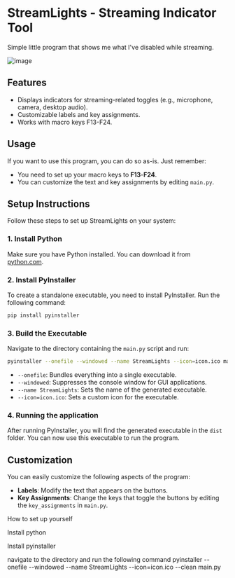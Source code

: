 # StreamLights - Streaming Indicator Tool
Simple little program that shows me what I've disabled while streaming.

![image](https://github.com/user-attachments/assets/a97f690a-c57a-40b3-8062-da6234ba3b29)

## Features
- Displays indicators for streaming-related toggles (e.g., microphone, camera, desktop audio).
- Customizable labels and key assignments.
- Works with macro keys F13-F24.

## Usage
If you want to use this program, you can do so as-is. Just remember:
- You need to set up your macro keys to **F13**-**F24**.
- You can customize the text and key assignments by editing <code>main.py</code>.

## Setup Instructions
Follow these steps to set up StreamLights on your system:

### 1. Install Python
Make sure you have Python installed. You can download it from [python.com](http://www.python.org).

### 2. Install PyInstaller
To create a standalone executable, you need to install PyInstaller. Run the following command:
```bash
pip install pyinstaller
```

### 3. Build the Executable
Navigate to the directory containing the <code>main.py</code> script and run:
```bash
pyinstaller --onefile --windowed --name StreamLights --icon=icon.ico main.py
```
- <code>--onefile</code>: Bundles everything into a single executable.
- <code>--windowed</code>: Suppresses the console window for GUI applications.
- <code>--name StreamLights</code>: Sets the name of the generated executable.
- <code>--icon=icon.ico</code>: Sets a custom icon for the executable.

### 4. Running the application
After running PyInstaller, you will find the generated executable in the <code>dist</code> folder. You can now use this executable to run the program.

## Customization
You can easily customize the following aspects of the program:
- **Labels**: Modify the text that appears on the buttons.
- **Key Assignments**: Change the keys that toggle the buttons by editing the <code>key_assignments</code> in <code>main.py</code>.


How to set up yourself

Install python

Install pyinstaller

navigate to the directory and run the following command
pyinstaller --onefile --windowed --name StreamLights --icon=icon.ico --clean main.py
